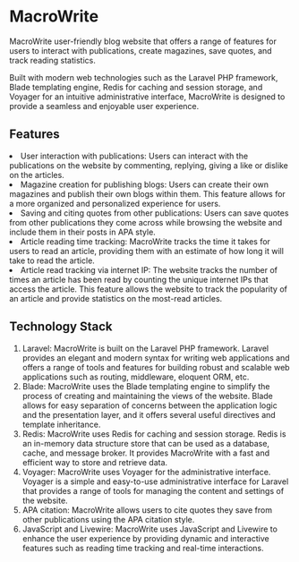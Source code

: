 <h1>MacroWrite</h1>
<p>
MacroWrite user-friendly blog website that offers a range of features for users to interact with publications, create magazines, save quotes, and track reading statistics.

Built with modern web technologies such as the Laravel PHP framework, Blade templating engine, Redis for caching and session storage, and Voyager for an intuitive administrative interface, MacroWrite is designed to provide a seamless and enjoyable user experience.
</p>
<h2>
Features
</h2>
<p>
<li>User interaction with publications: Users can interact with the publications on the website by commenting, replying, giving a like or dislike on the articles.</li>
<li>Magazine creation for publishing blogs: Users can create their own magazines and publish their own blogs within them. This feature allows for a more organized and personalized experience for users.</li>
<li>Saving and citing quotes from other publications: Users can save quotes from other publications they come across while browsing the website and include them in their posts in APA style.</li>
<li>Article reading time tracking: MacroWrite tracks the time it takes for users to read an article, providing them with an estimate of how long it will take to read the article.</li>
<li>Article read tracking via internet IP: The website tracks the number of times an article has been read by counting the unique internet IPs that access the article. This feature allows the website to track the popularity of an article and provide statistics on the most-read articles.</li>
</p>
<h2>
Technology Stack
</h2>
<ol>
<li>Laravel: MacroWrite is built on the Laravel PHP framework. Laravel provides an elegant and modern syntax for writing web applications and offers a range of tools and features for building robust and scalable web applications such as routing, middleware, eloquent ORM, etc.</li>
<li>Blade: MacroWrite uses the Blade templating engine to simplify the process of creating and maintaining the views of the website. Blade allows for easy separation of concerns between the application logic and the presentation layer, and it offers several useful directives and template inheritance.</li>
<li>Redis: MacroWrite uses Redis for caching and session storage. Redis is an in-memory data structure store that can be used as a database, cache, and message broker. It provides MacroWrite with a fast and efficient way to store and retrieve data.</li>
<li>Voyager: MacroWrite uses Voyager for the administrative interface. Voyager is a simple and easy-to-use administrative interface for Laravel that provides a range of tools for managing the content and settings of the website.</li>
<li>APA citation: MacroWrite allows users to cite quotes they save from other publications using the APA citation style.</li>
<li>JavaScript and Livewire: MacroWrite uses JavaScript and Livewire to enhance the user experience by providing dynamic and interactive features such as reading time tracking and real-time interactions.</li>
</ol>
